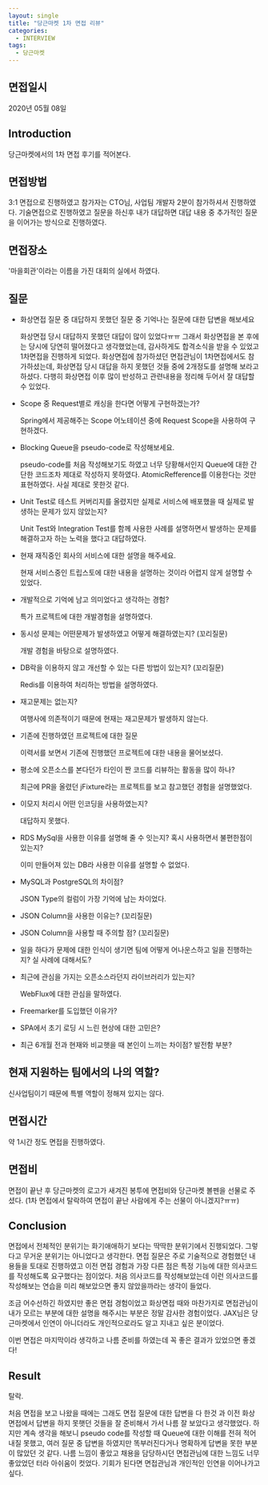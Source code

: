 ```yaml
---
layout: single
title: "당근마켓 1차 면접 리뷰"
categories:
  - INTERVIEW
tags:
  - 당근마켓
---
```


## 면접일시

2020년 05월 08일

## Introduction

당근마켓에서의 1차 면접 후기를 적어본다.

## 면접방법

3:1 면접으로 진행하였고 참가자는 CTO님, 사업팀 개발자 2분이 참가하셔서 진행하였다. 기술면접으로 진행하였고 질문을 하신후 내가 대답하면 대답 내용 중 추가적인 질문을 이어가는 방식으로 진행하였다.

## 면접장소

'마을회관'이라는 이름을 가진 대회의 실에서 하였다.

## 질문

- 화상면접 질문 중 대답하지 못했던 질문 중 기억나는 질문에 대한 답변을 해보세요

  화상면접 당시 대답하지 못했던 대답이 많이 있었다ㅠㅠ 그래서 화상면접을 본 후에는 당시에 당연히 떨어졌다고 생각했었는데, 감사하게도 합격소식을 받을 수 있었고 1차면접을 진행하게 되었다. 화상면접에 참가하셨던 면접관님이 1차면접에서도 참가하셨는데, 화상면접 당시 대답을 하지 못했던 것들 중에 2개정도를 설명해 보라고 하셨다. 다행히 화상면접 이후 많이 반성하고 관련내용을 정리해 두어서 잘 대답할 수 있었다.

- Scope 중 Request별로 캐싱을 한다면 어떻게 구현하겠는가?

  Spring에서 제공해주는 Scope 어노테이션 중에 Request Scope을 사용하여 구현하겠다.

- Blocking Queue을 pseudo-code로 작성해보세요.

  pseudo-code를 처음 작성해보기도 하였고 너무 당황해서인지 Queue에 대한 간단한 코드조차 제대로 작성하지 못하였다.
  AtomicRefference를 이용한다는 것만 표현하였다. 사실 제대로 못한것 같다.

- Unit Test로 테스트 커버리지를 올렸지만 실제로 서비스에 배포했을 때 실제로 발생하는 문제가 있지 않았는지?

  Unit Test와 Integration Test를 함께 사용한 사례를 설명하면서 발생하는 문제를 해결하고자 하는 노력을 했다고 대답하였다.

- 현재 재직중인 회사의 서비스에 대한 설명을 해주세요.

  현재 서비스중인 트립스토에 대한 내용을 설명하는 것이라 어렵지 않게 설명할 수 있었다.

- 개발적으로 기억에 남고 의미었다고 생각하는 경험?

  특가 프로젝트에 대한 개발경험을 설명하였다.

- 동시성 문제는 어떤문제가 발생하였고 어떻게 해결하였는지? (꼬리질문)

  개발 경험을 바탕으로 설명하였다.

- DB락을 이용하지 않고 개선할 수 있는 다른 방법이 있는지? (꼬리질문)

  Redis를 이용하여 처리하는 방법을 설명하였다.

- 재고문제는 없는지?

  여행사에 의존적이기 때문에 현재는 재고문제가 발생하지 않는다.

- 기존에 진행하였던 프로젝트에 대한 질문

  이력서를 보면서 기존에 진행했던 프로젝트에 대한 내용을 물어보셨다.

- 평소에 오픈소스를 본다던가 타인이 짠 코드를 리뷰하는 활동을 많이 하나?

  최근에 PR을 올렸던 jFixture라는 프로젝트를 보고 참고했던 경험을 설명했었다.

- 이모지 처리시 어떤 인코딩을 사용하였는지?

  대답하지 못했다.

- RDS MySql을 사용한 이유를 설명해 줄 수 잇는지? 혹시 사용하면서 불편한점이 있는지?

  이미 만들어져 있는 DB라 사용한 이유를 설명할 수 없었다.

- MySQL과 PostgreSQL의 차이점?

  JSON Type의 컬럼이 가장 기억에 남는 차이었다.

- JSON Column을 사용한 이유는? (꼬리질문)

- JSON Column을 사용할 때 주의할 점? (꼬리질문)

- 일을 하다가 문제에 대한 인식이 생기면 팀에 어떻게 어나운스하고 일을 진행하는지? 실 사례에 대해서도?

- 최근에 관심을 가지는 오픈소스라던지 라이브러리가 있는지?

  WebFlux에 대한 관심을 말하였다.

- Freemarker를 도입했던 이유가?

- SPA에서 초기 로딩 시 느린 현상에 대한 고민은?

- 최근 6개월 전과 현재와 비교햇을 때 본인이 느끼는 차이점? 발전함 부분?

## 현재 지원하는 팀에서의 나의 역할?

신사업팀이기 때문에 특별 역할이 정해져 있지는 않다.

## 면접시간

약 1시간 정도 면접을 진행하였다.

## 면접비

면접이 끝난 후 당근마켓의 로고가 새겨진 봉투에 면접비와 당근마켓 볼펜을 선물로 주셨다. (1차 면접에서 탈락하여 면접이 끝난 사람에게 주는 선물이 아니겠지?ㅠㅠ)

## Conclusion

면접에서 전체적인 분위기는 화기애애하기 보다는 딱딱한 분위기에서 진행되었다. 그렇다고 무거운 분위기는 아니었다고 생각한다. 면접 질문은 주로 기술적으로 경험했던 내용들을 토대로 진행하였고 이전 면접 경험과 가장 다른 점은 특정 기능에 대한 의사코드를 작성해도록 요구했다는 점이었다. 처음 의사코드를 작성해보았는데 이런 의사코드를 작성해보는 연습을 미리 해보았으면 좋지 않았을까라는 생각이 들었다.

조금 어수선하긴 하였지만 좋은 면접 경험이었고 화상면접 때와 마찬가지로 면접관님이 내가 모르는 부분에 대한 설명을 해주시는 부분은 정말 감사한 경험이었다. JAX님은 당근마켓에서 인연이 아니더라도 개인적으로라도 알고 지내고 싶은 분이었다.

이번 면접은 마지막이라 생각하고 나름 준비를 하였는데 꼭 좋은 결과가 있었으면 좋겠다!

## Result

탈락.

처음 면접을 보고 나왔을 때에는 그래도 면접 질문에 대한 답변을 다 한것 과 이전 화상면접에서 답변을 하지 못햇던 것들을 잘 준비해서 가서 나름 잘 보았다고 생각했었다. 하지만 계속 생각을 해보니 pseudo code를 작성할 때 Queue에 대한 이해를 전혀 적어내질 못했고, 여러 질문 중 답변을 하였지만 똑부러진다거나 명확하게 답변을 못한 부분이 많았던 것 같다. 나름 느낌이 좋았고 채용을 담당하시던 면접관님에 대한 느낌도 너무 좋았었던 터라 아쉬움이 컷었다.
기회가 된다면 면접관님과 개인적인 인연을 이어나가고 싶다.
